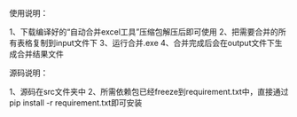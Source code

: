 使用说明：

1、下载编译好的“自动合并excel工具”压缩包解压后即可使用
2、把需要合并的所有表格复制到input文件下
3、运行合并.exe
4、合并完成后会在output文件下生成合并结果文件

源码说明：

1、源码在src文件夹中
2、所需依赖包已经freeze到requirement.txt中，直接通过pip  install  -r  requirement.txt即可安装
